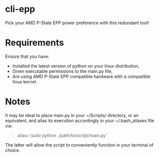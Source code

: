 # cli-epp

Pick your AMD P-State EPP power preference with this redundant tool!

# Requirements

Ensure that you have:

* Installed the latest version of python on your linux distribution,
* Given executable permissions to the main.py file,
* Are using AMD P-State EPP compatible hardware with a compatible linux kernel.

# Notes

It may be ideal to place main.py in your ~/Scripts/ directory, or an equivalent, and alias its execution accordingly in your ~/.bash_aliases file via:

> alias='sudo python ./path/to/script/main.py'

The latter will allow the script to conveniently function in your terminal of choice.
